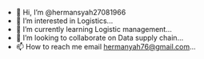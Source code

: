 - 👋 Hi, I’m @hermansyah27081966
- 👀 I’m interested in Logistics...
- 🌱 I’m currently learning Logistic management...
- 💞️ I’m looking to collaborate on Data supply chain...
- 📫 How to reach me email hermanyah76@gmail.com...

<!---
hermansyah27081966/hermansyah27081966 is a ✨ special ✨ repository because its `README.md` (this file) appears on your GitHub profile.
You can click the Preview link to take a look at your changes.
--->

